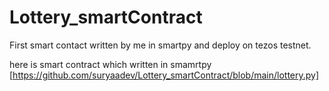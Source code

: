 # Lottery_smartContract
First smart contact written by me in smartpy and deploy on tezos testnet.

here is smart contract which written in smamrtpy [https://github.com/suryaadev/Lottery_smartContract/blob/main/lottery.py]
